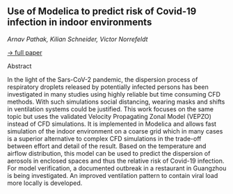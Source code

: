 ## Use of Modelica to predict risk of Covid-19 infection in indoor environments

*Arnav Pathak, Kilian Schneider, Victor Norrefeldt*

[&#8594; full paper](../proceedings/papers/Modelica2021session6B_paper1.pdf)

Abstract

In the light of the Sars-CoV-2 pandemic, the dispersion
process of respiratory droplets released by potentially
infected persons has been investigated in many studies
using highly reliable but time consuming CFD methods.
With such simulations social distancing, wearing masks
and shifts in ventilation systems could be justified. This
work focuses on the same topic but uses the validated
Velocity Propagating Zonal Model (VEPZO) instead of
CFD simulations. It is implemented in Modelica and
allows fast simulation of the indoor environment on a
coarse grid which in many cases is a superior alternative
to complex CFD simulations in the trade-off between
effort and detail of the result. Based on the temperature
and airflow distribution, this model can be used to
predict the dispersion of aerosols in enclosed spaces and
thus the relative risk of Covid-19 infection. For model
verification, a documented outbreak in a restaurant in
Guangzhou is being investigated. An improved
ventilation pattern to contain viral load more locally is
developed.
